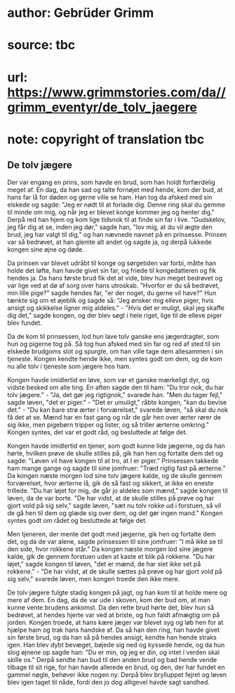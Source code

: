 # author: Gebrüder Grimm
# source: tbc
# url: https://www.grimmstories.com/da//grimm_eventyr/de_tolv_jaegere
# note: copyright of translation tbc

## De tolv jægere 

Der var engang en prins, som havde en brud, som han holdt forfærdelig
meget af. En dag, da han sad og talte fornøjet med hende, kom der bud,
at hans far lå for døden og gerne ville se ham. Han tog da afsked med
sin elskede og sagde: "Jeg er nødt til at forlade dig. Denne ring skal
du gemme til minde om mig, og når jeg er blevet konge kommer jeg og
henter dig." Derpå red han hjem og kom lige tidsnok til at finde sin
far i live. "Gudskelov, jeg får dig at se, inden jeg dør," sagde han,
"lov mig, at du vil ægte den brud, jeg har valgt til dig," og han
nævnede navnet på en prinsesse. Prinsen var så bedrøvet, at han glemte
alt andet og sagde ja, og derpå lukkede kongen sine øjne og døde.

Da prinsen var blevet udråbt til konge og sørgetiden var forbi, måtte
han holde det løfte, han havde givet sin far, og friede til
kongedatteren og fik hendes ja. Da hans første brud fik det at vide,
blev hun meget bedrøvet og var lige ved at dø af sorg over hans
utroskab. "Hvorfor er du så bedrøvet, min lille pige?" sagde hendes
far, "er der noget, du gerne vil have?" Hun tænkte sig om et øjeblik
og sagde så: "Jeg ønsker mig elleve piger, hvis ansigt og skikkelse
ligner mig aldeles." - "Hvis det er muligt, skal jeg skaffe dig det,"
sagde kongen, og der blev søgt i hele riget, lige til de elleve piger
blev fundet.

Da de kom til prinsessen, lod hun lave tolv ganske ens jægerdragter, som
hun og pigerne tog på. Så tog hun afsked med sin far og red af sted til
sin elskede brudgoms slot og spurgte, om han ville tage dem allesammen i
sin tjeneste. Kongen kendte hende ikke, men syntes godt om dem, og de
kom nu alle tolv i tjeneste som jægere hos ham.

Kongen havde imidlertid en løve, som var et ganske mærkeligt dyr, og
vidste besked om alle ting. En aften sagde den til ham: "Du tror nok,
du har tolv jægere." - "Ja, det gør jeg rigtignok," svarede han.
"Men du tager fejl," sagde løven, "det er piger." - "Det er
umuligt," råbte kongen, "kan du bevise det." - "Du kan bare strø
ærter i forværelset," svarede løven, "så skal du nok få det at se.
Mænd har en fast gang og når de går hen over ærter rører de sig ikke,
men pigebørn tripper og lister, og så triller ærterne omkring." Kongen
syntes, det var et godt råd, og besluttede at følge det.

Kongen havde imidlertid en tjener, som godt kunne lide jægerne, og da
han hørte, hvilken prøve de skulle stilles på, gik han hen og fortalte
dem det og sagde: "Løven vil have kongen til at tro, at I er piger."
Prinsessen takkede ham mange gange og sagde til sine jomfruer: "Træd
rigtig fast på ærterne." Da kongen næste morgen lod sine tolv jægere
kalde, og de skulle gennem forværelset, hvor ærterne lå, gik de så fast
og sikkert, at ikke en eneste trillede. "Du har løjet for mig, de går
jo aldeles som mænd," sagde kongen til løven, da de var borte. "De har
vidst, at de skulle stilles på prøve og har gjort vold på sig selv,"
sagde løven, "sæt nu tolv rokke ud i forstuen, så vil de gå hen til dem
og glæde sig over dem, og det gør ingen mand." Kongen syntes godt om
rådet og besluttede at følge det.

Men tjeneren, der mente det godt med jægerne, gik hen og fortalte dem
det, og da de var alene, sagde prinsessen til sine jomfruer: "I må ikke
se til den side, hvor rokkene står." Da kongen næste morgen lod sine
jægere kalde, gik de gennem forstuen uden at kaste et blik på rokkene.
"Du har løjet," sagde kongen til løven, "det er mænd, de har slet
ikke set på rokkene." - "De har vidst, at de skulle sættes på prøve og
har gjort vold på sig selv," svarede løven, men kongen troede den ikke
mere.

De tolv jægere fulgte stadig kongen på jagt, og han kom til at holde
mere og mere af dem. En dag, da de var ude i skoven, kom der bud om, at
man kunne vente brudens ankomst. Da den rette brud hørte det, blev hun
så bedrøvet, at hendes hjerte var ved at briste, og hun faldt afmægtig
om på jorden. Kongen troede, at hans kære jæger var blevet syg og løb
hen for at hjælpe ham og trak hans handske af. Da så han den ring, han
havde givet sin første brud, og da han så på hendes ansigt, kendte han
hende straks igen. Han blev dybt bevæget, bøjede sig ned og kyssede
hende, og da hun slog øjnene op sagde han: "Du er min, og jeg er din,
og intet i verden skal skille os." Derpå sendte han bud til den anden
brud og bad hende vende tilbage til sit rige, for han havde allerede en
brud, og den, der har fundet en gammel nøgle, behøver ikke nogen ny.
Derpå blev brylluppet fejret og løven blev igen taget til nåde, fordi
den jo dog alligevel havde sagt sandhed.

